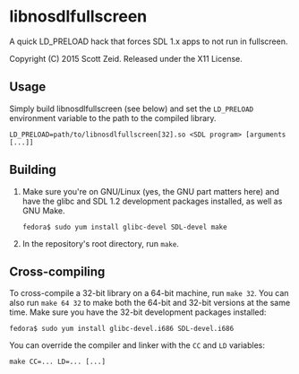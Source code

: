 libnosdlfullscreen
==================

A quick LD\_PRELOAD hack that forces SDL 1.x apps to not run in fullscreen.

Copyright (C) 2015 Scott Zeid.  Released under the X11 License.


Usage
-----

Simply build libnosdlfullscreen (see below) and set the `LD_PRELOAD` environment
variable to the path to the compiled library.

    LD_PRELOAD=path/to/libnosdlfullscreen[32].so <SDL program> [arguments [...]]


Building
--------

1.  Make sure you're on GNU/Linux (yes, the GNU part matters here) and have
    the glibc and SDL 1.2 development packages installed, as well as GNU Make.
    
        fedora$ sudo yum install glibc-devel SDL-devel make

2.  In the repository's root directory, run `make`.


Cross-compiling
---------------

To cross-compile a 32-bit library on a 64-bit machine, run `make 32`.  You
can also run `make 64 32` to make both the 64-bit and 32-bit versions at the
same time.  Make sure you have the 32-bit development packages installed:

    fedora$ sudo yum install glibc-devel.i686 SDL-devel.i686

You can override the compiler and linker with the `CC` and `LD` variables:

    make CC=... LD=... [...]
